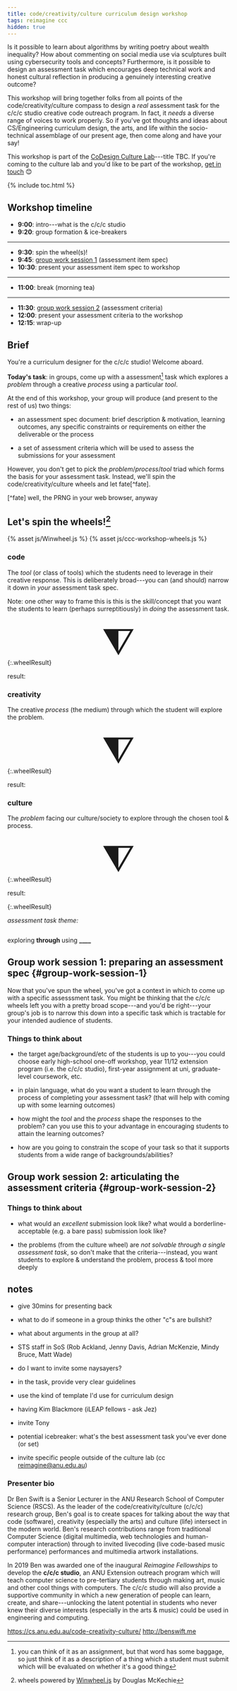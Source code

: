 ```yaml
---
title: code/creativity/culture curriculum design workshop
tags: reimagine ccc
hidden: true
---
```


Is it possible to learn about algorithms by writing poetry about wealth
inequality? How about commenting on social media use via sculptures built using
cybersecurity tools and concepts? Furthermore, is it possible to design an
assessment task which encourages deep technical work and honest cultural
reflection in producing a genuinely interesting creative outcome?

This workshop will bring together folks from all points of the
code/creativity/culture compass to design a _real_ assessment task for the c/c/c
studio creative code outreach program. In fact, it _needs_ a diverse range of
voices to work properly. So if you've got thoughts and ideas about
CS/Engineering curriculum design, the arts, and life within the socio-technical
assemblage of our present age, then come along and have your say!

This workshop is part of the [CoDesign Culture
Lab](https://cecs.anu.edu.au/events/event-series/codesign-culture-lab)---title
TBC. If you're coming to the culture lab and you'd like to be part of the
workshop, [get in touch](mailto:ben.swift@anu.edu.au) 😊

{% include toc.html %}

## Workshop timeline

- **9:00**: intro---what is the c/c/c studio
- **9:20**: group formation & ice-breakers

---

- **9:30**: spin the wheel(s)!
- **9:45**: [group work session 1](#group-work-session-1) (assessment item spec)
- **10:30**: present your assessment item spec to workshop

---

- **11:00**:  break (morning tea)

---

- **11:30**: [group work session 2](#group-work-session-2) (assessment criteria)
- **12:00**: present your assessment criteria to the workshop
- **12:15**: wrap-up

## Brief

You're a curriculum designer for the c/c/c studio! Welcome aboard.

**Today's task**: in groups, come up with a assessment[^assessment] task which
explores a _problem_ through a creative _process_ using a particular _tool_.

[^assessment]:
    you can think of it as an assignment, but that word has some baggage, so
	just think of it as a description of a thing which a student must submit
	which will be evaluated on whether it's a good thing

At the end of this workshop, your group will produce (and present to the rest of
us) two things:

- an assessment spec document: brief description & motivation, learning
  outcomes, any specific constraints or requirements on either the deliverable
  or the process

- a set of assessment criteria which will be used to assess the submissions for
  your assessment

However, you don't get to pick the _problem_/_process_/_tool_ triad which forms
the basis for your assessment task. Instead, we'll spin the
code/creativity/culture wheels and let fate[^fate].

[^fate] well, the PRNG in your web browser, anyway

## Let's spin the wheels![^winwheel]

[^winwheel]: wheels powered by [Winwheel.js](http://dougtesting.net/home) by Douglas McKechie

<script src="http://cdnjs.cloudflare.com/ajax/libs/gsap/latest/TweenMax.min.js"></script>
{% asset js/Winwheel.js %}
{% asset js/ccc-workshop-wheels.js %}

<style>
.wheelIndicator {
  width:100%;
  font-size:6em;
  text-align:center;
  margin-bottom:-0.3em;
}

.wheelResult {
  font-size:2em;
  margin-bottom:1em;
}
</style>

### code

The _tool_ (or class of tools) which the students need to leverage in their
creative response. This is deliberately broad---you can (and should) narrow it
down in _your_ assessment task spec.

Note: one other way to frame this is this is the skill/concept that you want the
students to learn (perhaps surreptitiously) in _doing_ the assessment task.

<div class="wheelIndicator">⧨</div>
<canvas id="codeWheel-canvas" width="800" height="600" onclick='startSpin(codeWheel);'>
</canvas>

{:.wheelResult}

result: <strong><span class="codeWheel-canvas-result"></span></strong>

<script>
let acmBoK2016 = [
  "Circuits & Electronics",
  "Computing Algorithms",
  "Computer Architecture",
  "Digital Design",
  "Embedded Systems",
  "Computer Networks",
  "Information Security",
  "Signal Processing",
  "Systems & Project Eng.",
  "Software Design"
];

let benCodeConcepts = [
  "algorithms",
  "embedded systems",
  "signal processing",
  "software design",
  "databases",
  "networks",
  "UI/UX design",
  "data analytics",
  "machine learning",
  "cybersecurity"
]

let codeWheel = makeWheel(benCodeConcepts, "codeWheel-canvas");
</script>

### creativity

The creative _process_ (the medium) through which the student will explore the
problem.

<div class="wheelIndicator">⧨</div>
<canvas id="creativityWheel-canvas" width="800" height="600" onclick='startSpin(creativityWheel);'>
</canvas>

{:.wheelResult}

result: <strong><span class="creativityWheel-canvas-result"></span></strong>

<script>
let creativityWheel = makeWheel(
  [
	"music",
	"sound",
    "dance",
    "photography",
	"painting",
	"drawing",
	"textiles",
	"film",
	"sculpture",
	"creative writing",
	"memes",
  ],
  "creativityWheel-canvas");
</script>


### culture

The _problem_ facing our culture/society to explore through the chosen tool &
process.

<div class="wheelIndicator">⧨</div>
<canvas id="cultureWheel-canvas" width="800" height="600" onclick='startSpin(cultureWheel);'>
</canvas>

{:.wheelResult}

result: <strong><span class="cultureWheel-canvas-result"></span></strong>

<script>
let cultureWheel = makeWheel(
  [
   "privacy",
   "ethics",
   "wealth distribution",
   "climate change",
   "work-life balance",
   "social media use",
   "immigration",
   "tolerance",
   "food security",
   "world peace"
  ],
  "cultureWheel-canvas");
</script>

{:.wheelResult}

_assessment task theme:_

<p class="hl-para wheelResult">

exploring <strong><span class="cultureWheel-canvas-result">____</span></strong>
through <strong><span class="creativityWheel-canvas-result">____</span></strong>
using <strong><span class="codeWheel-canvas-result">____</span></strong>

</p>

## Group work session 1: preparing an assessment spec {#group-work-session-1}

Now that you've spun the wheel, you've got a context in which to come up with a
specific assesssment task. You might be thinking that the c/c/c wheels left you
with a pretty broad scope---and you'd be right---your group's job is to narrow
this down into a specific task which is tractable for your intended audience of
students.

### Things to think about

- the target age/background/etc of the students is up to you---you could choose
  early high-school one-off workshop, year 11/12 extension program (i.e. the
  c/c/c studio), first-year assignment at uni, graduate-level coursework, etc.

- in plain language, what do you want a student to learn through the process of
  completing your assessment task? (that will help with coming up with some
  learning outcomes)

- how might the _tool_ and the _process_ shape the responses to the problem? can
  you use this to your advantage in encouraging students to attain the learning
  outcomes?

- how are you going to constrain the scope of your task so that it supports
  students from a wide range of backgrounds/abilities?


## Group work session 2: articulating the assessment criteria {#group-work-session-2}

### Things to think about

- what would an _excellent_ submission look like? what would a
  borderline-acceptable (e.g. a bare pass) submission look like?

- the problems (from the culture wheel) are _not solvable through a single
  assessment task_, so don't make that the criteria---instead, you want students
  to explore & understand the problem, process & tool more deeply

## notes

- give 30mins for presenting back

- what to do if someone in a group thinks the other "c"s are bullshit?

- what about arguments in the group at all?

- STS staff in SoS (Rob Ackland, Jenny Davis, Adrian McKenzie, Mindy Bruce, Matt
  Wade)

- do I want to invite some naysayers?

- in the task, provide very clear guidelines

- use the kind of template I'd use for curriculum design

- having Kim Blackmore (iLEAP fellows - ask Jez)

- invite Tony

- potential icebreaker: what's the best assessment task you've ever done (or
  set)

- invite specific people outside of the culture lab (cc reimagine@anu.edu.au)

### Presenter bio

Dr Ben Swift is a Senior Lecturer in the ANU Research School of Computer Science
(RSCS). As the leader of the code/creativity/culture (c/c/c) research group,
Ben's goal is to create spaces for talking about the way that code (software),
creativity (especially the arts) and culture (life) intersect in the modern
world. Ben's research contributions range from traditional Computer Science
(digital multimedia, web technologies and human-computer interaction) through to
invited livecoding (live code-based music performance) performances and
multimedia artwork installations.

In 2019 Ben was awarded one of the inaugural _Reimagine Fellowships_ to develop
the **c/c/c studio**, an ANU Extension outreach program which will teach
computer science to pre-tertiary students through making art, music and other
cool things with computers. The c/c/c studio will also provide a supportive
community in which a new generation of people can learn, create, and
share---unlocking the latent potential in students who never knew their diverse
interests (especially in the arts & music) could be used in engineering and
computing.

https://cs.anu.edu.au/code-creativity-culture/
http://benswift.me
